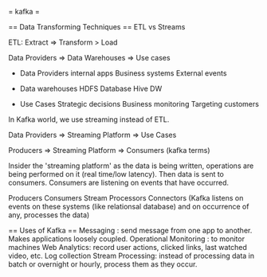 = kafka =

== Data Transforming Techniques ==
ETL vs Streams

ETL: Extract => Transform > Load

Data Providers => Data Warehouses => Use cases

* Data Providers
internal apps
Business systems
External events

* Data warehouses
HDFS
Database
Hive DW

* Use Cases
Strategic decisions
Business monitoring
Targeting customers



In Kafka world, we use streaming instead of ETL.

Data Providers => Streaming Platform => Use Cases

Producers => Streaming Platform => Consumers   (kafka terms)

Insider the 'streaming platform' as the data is being written, operations are being performed on it (real time/low latency). Then data is sent to consumers. Consumers are listening on events that have occurred.

Producers
Consumers
Stream Processors
Connectors (Kafka listens on events on these systems (like relationsal database) and on occurrence of any, processes the data)


== Uses of Kafka ==
Messaging : send message from one app to another. Makes applications loosely coupled.
Operational Monitoring : to monitor machines
Web Analytics: record user actions, clicked links, last watched video, etc.
Log collection
Stream Processing: instead of processing data in batch or overnight or hourly, process them as they occur.
